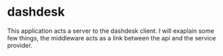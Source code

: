 ﻿# dashdesk


This application acts a server to the dashdesk client.
I will exaplain some few things, the middleware acts as a link between the api and the service provider.

